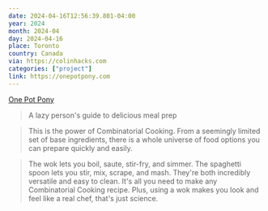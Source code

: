 ```yaml
---
date: 2024-04-16T12:56:39.801-04:00
year: 2024
month: 2024-04
day: 2024-04-16
place: Toronto
country: Canada
via: https://colinhacks.com
categories: ["project"]
link: https://onepotpony.com
---
```

[One Pot Pony](https://onepotpony.com)

> A lazy person's guide to delicious meal prep

> This is the power of Combinatorial Cooking. From a seemingly limited set of base ingredients, there is a whole universe of food options you can prepare quickly and easily.

> The wok lets you boil, saute, stir-fry, and simmer. The spaghetti spoon lets you stir, mix, scrape, and mash. They're both incredibly versatile and easy to clean. It's all you need to make any Combinatorial Cooking recipe. Plus, using a wok makes you look and feel like a real chef, that's just science.

